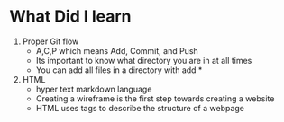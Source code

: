 # What Did I learn
1. Proper Git flow
    - A,C,P which means Add, Commit, and Push 
    - Its important to know what directory you are in at all times
    - You can add all files in a directory with add *
2. HTML
    - hyper text markdown language
    - Creating a wireframe is the first step towards creating a website
    - HTML uses tags to describe the structure of a webpage